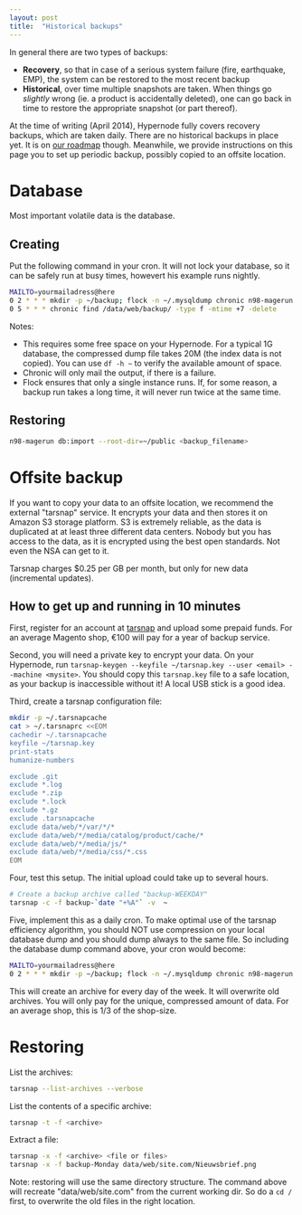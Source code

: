 ```yaml
---
layout: post
title:  "Historical backups"
---
```


In general there are two types of backups: 

* __Recovery__, so that in case of a serious system failure (fire, earthquake, EMP), the system can be restored to the most recent backup
* __Historical__, over time multiple snapshots are taken. When things go _slightly_ wrong (ie. a product is accidentally deleted), one can go back in time to restore the appropriate snapshot (or part thereof).

At the time of writing (April 2014), Hypernode fully covers recovery backups, which are taken daily. There are no historical backups in place yet. It is on [our roadmap](http://hypernode.uservoice.com/forums/242854-hypernode/filters/top) though. Meanwhile, we provide instructions on this page you to set up periodic backup, possibly copied to an offsite location. 

# Database 

Most important volatile data is the database. 

## Creating 

Put the following command in your cron. It will not lock your database, so it can be safely run at busy times, howevert his example runs nightly.

```bash
MAILTO=yourmailadress@here
0 2 * * * mkdir -p ~/backup; flock -n ~/.mysqldump chronic n98-magerun db:dump --root-dir=~/public --compression=gz --no-interaction --strip @stripped ~/backup
0 5 * * * chronic find /data/web/backup/ -type f -mtime +7 -delete
```

Notes:
* This requires some free space on your Hypernode. For a typical 1G database, the compressed dump file takes 20M (the index data is not copied). You can use ```df -h ~``` to verify the available amount of space.
* Chronic will only mail the output, if there is a failure.
* Flock ensures that only a single instance runs. If, for some reason, a backup run takes a long time, it will never run twice at the same time.

## Restoring

```bash
n98-magerun db:import --root-dir=~/public <backup_filename>
```

# Offsite backup

If you want to copy your data to an offsite location, we recommend the external "tarsnap" service. It encrypts your data and then stores it on Amazon S3 storage platform. S3 is extremely reliable, as the data is duplicated at at least three different data centers. Nobody but you has access to the data, as it is encrypted using the best open standards. Not even the NSA can get to it. 

Tarsnap charges $0.25 per GB per month, but only for new data (incremental updates). 

## How to get up and running in 10 minutes

First, register for an account at [tarsnap](http://www.tarsnap.com/) and upload some prepaid funds. For an average Magento shop, &euro;100 will pay for a year of backup service. 

Second, you will need a private key to encrypt your data. On your Hypernode, run ```tarsnap-keygen --keyfile ~/tarsnap.key --user <email> --machine <mysite>```. You should copy this ```tarsnap.key``` file to a safe location, as your backup is inaccessible without it! A local USB stick is a good idea.

Third, create a tarsnap configuration file:

```bash
mkdir -p ~/.tarsnapcache
cat > ~/.tarsnaprc <<EOM
cachedir ~/.tarsnapcache
keyfile ~/tarsnap.key
print-stats
humanize-numbers

exclude .git
exclude *.log
exclude *.zip
exclude *.lock
exclude *.gz
exclude .tarsnapcache
exclude data/web/*/var/*/*
exclude data/web/*/media/catalog/product/cache/*
exclude data/web/*/media/js/*
exclude data/web/*/media/css/*.css
EOM
```

Four, test this setup. The initial upload could take up to several hours.

```bash
# Create a backup archive called "backup-WEEKDAY"
tarsnap -c -f backup-`date "+%A"` -v  ~
```

Five, implement this as a daily cron. To make optimal use of the tarsnap efficiency algorithm, you should NOT use compression on your local database dump and you should dump always to the same file. So including the database dump command above, your cron would become:

```bash
MAILTO=yourmailadress@here
0 2 * * * mkdir -p ~/backup; flock -n ~/.mysqldump chronic n98-magerun db:dump --root-dir=~/public --no-interaction --strip @stripped ~/backup/mysql-latest.sql; TODAY=`date "+%A"`; flock -n ~/.tarsnap.lock tarsnap -d backup-$TODAY 2>/dev/null; flock -n ~/.tarsnap.lock tarsnap -c -f backup-$TODAY ~ 
```

This will create an archive for every day of the week. It will overwrite old archives. 
You will only pay for the unique, compressed amount of data. For an average shop, this is 1/3 of the shop-size. 

# Restoring

List the archives:

```bash 
tarsnap --list-archives --verbose
```

List the contents of a specific archive:

```bash
tarsnap -t -f <archive>
```

Extract a file:

```bash
tarsnap -x -f <archive> <file or files>
tarsnap -x -f backup-Monday data/web/site.com/Nieuwsbrief.png
```

Note: restoring will use the same directory structure. The command above will recreate "data/web/site.com" from the current working dir. So do a ```cd /``` first, to overwrite the old files in the right location.

